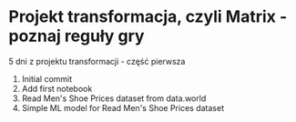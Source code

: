 # Projekt transformacja, czyli Matrix - poznaj reguły gry

5 dni z projektu transformacji - część pierwsza

1. Initial commit
2. Add first notebook 
3. Read Men's Shoe Prices dataset from data.world
4. Simple ML model for Read Men's Shoe Prices dataset
